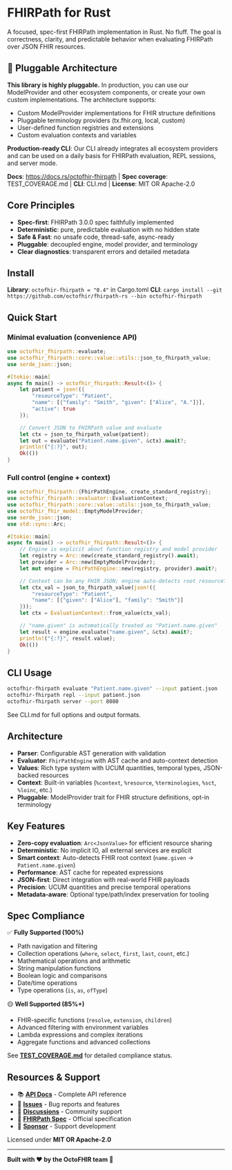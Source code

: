 # FHIRPath for Rust

A focused, spec-first FHIRPath implementation in Rust. No fluff. The goal is correctness, clarity, and predictable behavior when evaluating FHIRPath over JSON FHIR resources.

## 🔌 Pluggable Architecture

**This library is highly pluggable.** In production, you can use our ModelProvider and other ecosystem components, or create your own custom implementations. The architecture supports:

- Custom ModelProvider implementations for FHIR structure definitions
- Pluggable terminology providers (tx.fhir.org, local, custom)
- User-defined function registries and extensions
- Custom evaluation contexts and variables

**Production-ready CLI**: Our CLI already integrates all ecosystem providers and can be used on a daily basis for FHIRPath evaluation, REPL sessions, and server mode.

**Docs**: https://docs.rs/octofhir-fhirpath | **Spec coverage**: TEST_COVERAGE.md | **CLI**: CLI.md | **License**: MIT OR Apache-2.0

## Core Principles

- **Spec-first**: FHIRPath 3.0.0 spec faithfully implemented
- **Deterministic**: pure, predictable evaluation with no hidden state
- **Safe & Fast**: no unsafe code, thread-safe, async-ready
- **Pluggable**: decoupled engine, model provider, and terminology
- **Clear diagnostics**: transparent errors and detailed metadata

## Install

**Library**: `octofhir-fhirpath = "0.4"` in Cargo.toml
**CLI**: `cargo install --git https://github.com/octofhir/fhirpath-rs --bin octofhir-fhirpath`

## Quick Start

### Minimal evaluation (convenience API)

```rust
use octofhir_fhirpath::evaluate;
use octofhir_fhirpath::core::value::utils::json_to_fhirpath_value;
use serde_json::json;

#[tokio::main]
async fn main() -> octofhir_fhirpath::Result<()> {
    let patient = json!({
        "resourceType": "Patient",
        "name": [{"family": "Smith", "given": ["Alice", "A."]}],
        "active": true
    });

    // Convert JSON to FHIRPath value and evaluate
    let ctx = json_to_fhirpath_value(patient);
    let out = evaluate("Patient.name.given", &ctx).await?;
    println!("{:?}", out);
    Ok(())
}
```

### Full control (engine + context)

```rust
use octofhir_fhirpath::{FhirPathEngine, create_standard_registry};
use octofhir_fhirpath::evaluator::EvaluationContext;
use octofhir_fhirpath::core::value::utils::json_to_fhirpath_value;
use octofhir_fhir_model::EmptyModelProvider;
use serde_json::json;
use std::sync::Arc;

#[tokio::main]
async fn main() -> octofhir_fhirpath::Result<()> {
    // Engine is explicit about function registry and model provider
    let registry = Arc::new(create_standard_registry().await);
    let provider = Arc::new(EmptyModelProvider);
    let mut engine = FhirPathEngine::new(registry, provider).await?;

    // Context can be any FHIR JSON; engine auto-detects root resourceType
    let ctx_val = json_to_fhirpath_value(json!({
        "resourceType": "Patient",
        "name": [{"given": ["Alice"], "family": "Smith"}]
    }));
    let ctx = EvaluationContext::from_value(ctx_val);

    // "name.given" is automatically treated as "Patient.name.given"
    let result = engine.evaluate("name.given", &ctx).await?;
    println!("{:?}", result.value);
    Ok(())
}
```

## CLI Usage

```bash
octofhir-fhirpath evaluate "Patient.name.given" --input patient.json
octofhir-fhirpath repl --input patient.json
octofhir-fhirpath server --port 8080
```

See CLI.md for full options and output formats.

## Architecture

- **Parser**: Configurable AST generation with validation
- **Evaluator**: `FhirPathEngine` with AST cache and auto-context detection
- **Values**: Rich type system with UCUM quantities, temporal types, JSON-backed resources
- **Context**: Built-in variables (`%context`, `%resource`, `%terminologies`, `%sct`, `%loinc`, etc.)
- **Pluggable**: ModelProvider trait for FHIR structure definitions, opt-in terminology

## Key Features

- **Zero-copy evaluation**: `Arc<JsonValue>` for efficient resource sharing
- **Deterministic**: No implicit IO, all external services are explicit
- **Smart context**: Auto-detects FHIR root context (`name.given` → `Patient.name.given`)
- **Performance**: AST cache for repeated expressions
- **JSON-first**: Direct integration with real-world FHIR payloads
- **Precision**: UCUM quantities and precise temporal operations
- **Metadata-aware**: Optional type/path/index preservation for tooling

## Spec Compliance

✅ **Fully Supported (100%)**
- Path navigation and filtering
- Collection operations (`where`, `select`, `first`, `last`, `count`, etc.)
- Mathematical operations and arithmetic
- String manipulation functions
- Boolean logic and comparisons
- Date/time operations
- Type operations (`is`, `as`, `ofType`)

🟡 **Well Supported (85%+)**
- FHIR-specific functions (`resolve`, `extension`, `children`)
- Advanced filtering with environment variables
- Lambda expressions and complex iterations
- Aggregate functions and advanced collections

See **[TEST_COVERAGE.md](TEST_COVERAGE.md)** for detailed compliance status.

## Resources & Support

- 📚 **[API Docs](https://docs.rs/octofhir-fhirpath)** - Complete API reference
- 🐛 **[Issues](https://github.com/octofhir/fhirpath-rs/issues)** - Bug reports and features
- 💬 **[Discussions](https://github.com/octofhir/fhirpath-rs/discussions)** - Community support
- 🌟 **[FHIRPath Spec](http://hl7.org/fhirpath/)** - Official specification
- 💝 **[Sponsor](https://boosty.to/octoshikari)** - Support development

Licensed under **MIT OR Apache-2.0**

---

**Built with ❤️ by the OctoFHIR team** 🦀